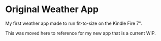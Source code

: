 # Original Weather App
My first weather app made to run fit-to-size on the Kindle Fire 7".

This was moved here to reference for my new app that is a current WIP.
